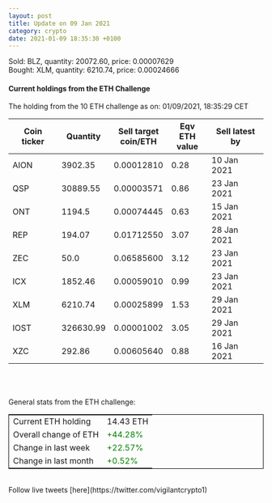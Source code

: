 ```yaml
---
layout: post
title: Update on 09 Jan 2021
category: crypto
date: 2021-01-09 18:35:30 +0100
---
```

<!-- Global site tag (gtag.js) - Google Analytics -->
<script async src="https://www.googletagmanager.com/gtag/js?id=UA-103831149-5"></script>
<script>
  window.dataLayer = window.dataLayer || [];
  function gtag(){dataLayer.push(arguments);}
  gtag('js', new Date());

  gtag('config', 'UA-103831149-5');
</script>
Sold: BLZ, quantity:     20072.60, price:   0.00007629<br>Bought: XLM, quantity:      6210.74, price:   0.00024666<br>

#### Current holdings from the ETH Challenge

The holding from the 10 ETH challenge as on: 01/09/2021, 18:35:29 CET

|Coin ticker|Quantity|Sell target<br>coin/ETH|Eqv ETH<br>value|Sell latest by|
|-----------|--------|-----------|-----------|--------------|
AION|3902.35|  0.00012810|0.28|10 Jan 2021|
QSP|30889.55|  0.00003571|0.86|23 Jan 2021|
ONT|1194.5|  0.00074445|0.63|15 Jan 2021|
REP|194.07|  0.01712550|3.07|28 Jan 2021|
ZEC|50.0|  0.06585600|3.12|23 Jan 2021|
ICX|1852.46|  0.00059010|0.99|23 Jan 2021|
XLM|6210.74|  0.00025899|1.53|29 Jan 2021|
IOST|326630.99|  0.00001002|3.05|29 Jan 2021|
XZC|292.86|  0.00605640|0.88|16 Jan 2021|

<br>
<br>
<br>
General stats from the ETH challenge:

<table style="border:1px solid black;margin-left:auto;margin-right:auto;">
	<tbody>
	<tr>
		<td>Current ETH holding</td>
		<td>     14.43 ETH</td>
	</tr>
	<tr>
		<td>Overall change of ETH</td>
		<td><font color="green">+44.28%</font></td>
	</tr>
	<tr>
		<td>Change in last week</td>
		<td><font color="green">+22.57%</font></td>
	</tr>
	<tr>
		<td>Change in last month</td>
		<td><font color="green">+0.52%</font></td>
	</tr>
	</tbody>
</table>

<br>
Follow live tweets [here](https://twitter.com/vigilantcrypto1)
<br>
<br>